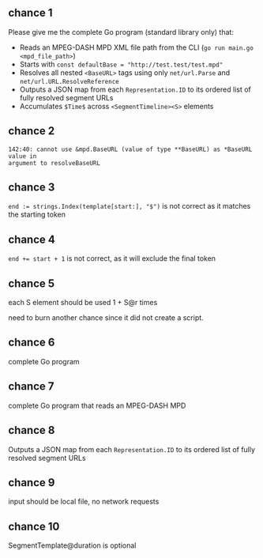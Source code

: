 ## chance 1

Please give me the complete Go program (standard library only) that:
- Reads an MPEG-DASH MPD XML file path from the CLI (`go run main.go <mpd_file_path>`)
- Starts with `const defaultBase = "http://test.test/test.mpd"`
- Resolves all nested `<BaseURL>` tags using only `net/url.Parse` and `net/url.URL.ResolveReference`
- Outputs a JSON map from each `Representation.ID` to its ordered list of fully resolved segment URLs
- Accumulates `$Time$` across `<SegmentTimeline><S>` elements

## chance 2

~~~
142:40: cannot use &mpd.BaseURL (value of type **BaseURL) as *BaseURL value in
argument to resolveBaseURL
~~~

## chance 3

`end := strings.Index(template[start:], "$")` is not correct as it matches the
starting token

## chance 4

`end += start + 1` is not correct, as it will exclude the final token

## chance 5

each S element should be used 1 + S@r times

need to burn another chance since it did not create a script.

## chance 6

complete Go program

## chance 7

complete Go program that reads an MPEG-DASH MPD

## chance 8

Outputs a JSON map from each `Representation.ID` to its ordered list of fully
resolved segment URLs

## chance 9

input should be local file, no network requests

## chance 10

SegmentTemplate@duration is optional
